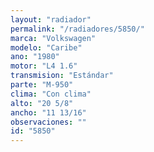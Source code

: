 ```yaml
---
layout: "radiador"
permalink: "/radiadores/5850/"
marca: "Volkswagen"
modelo: "Caribe"
ano: "1980"
motor: "L4 1.6"
transmision: "Estándar"
parte: "M-950"
clima: "Con clima"
alto: "20 5/8"
ancho: "11 13/16"
observaciones: ""
id: "5850"
---
```



